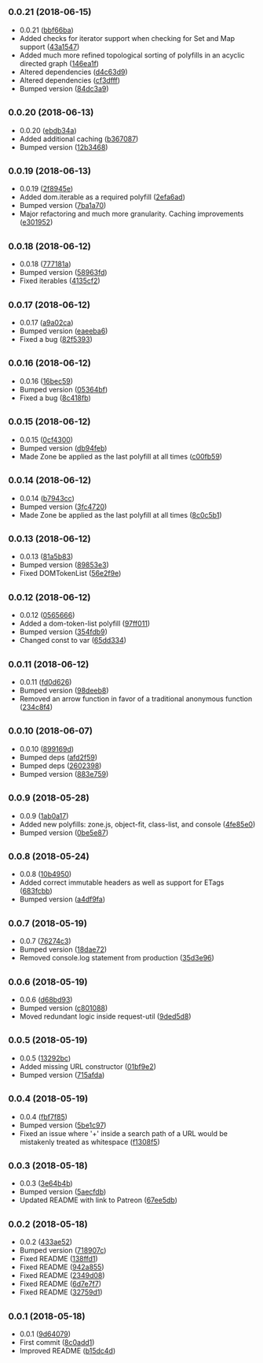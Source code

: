 ## <small>0.0.21 (2018-06-15)</small>

* 0.0.21 ([bbf66ba](https://github.com/wessberg/polyfiller/commit/bbf66ba))
* Added checks for iterator support when checking for Set and Map support ([43a1547](https://github.com/wessberg/polyfiller/commit/43a1547))
* Added much more refined topological sorting of polyfills in an acyclic directed graph ([146ea1f](https://github.com/wessberg/polyfiller/commit/146ea1f))
* Altered dependencies ([d4c63d9](https://github.com/wessberg/polyfiller/commit/d4c63d9))
* Altered dependencies ([cf3dfff](https://github.com/wessberg/polyfiller/commit/cf3dfff))
* Bumped version ([84dc3a9](https://github.com/wessberg/polyfiller/commit/84dc3a9))



## <small>0.0.20 (2018-06-13)</small>

* 0.0.20 ([ebdb34a](https://github.com/wessberg/polyfiller/commit/ebdb34a))
* Added additional caching ([b367087](https://github.com/wessberg/polyfiller/commit/b367087))
* Bumped version ([12b3468](https://github.com/wessberg/polyfiller/commit/12b3468))



## <small>0.0.19 (2018-06-13)</small>

* 0.0.19 ([2f8945e](https://github.com/wessberg/polyfiller/commit/2f8945e))
* Added dom.iterable as a required polyfill ([2efa6ad](https://github.com/wessberg/polyfiller/commit/2efa6ad))
* Bumped version ([7ba1a70](https://github.com/wessberg/polyfiller/commit/7ba1a70))
* Major refactoring and much more granularity. Caching improvements ([e301952](https://github.com/wessberg/polyfiller/commit/e301952))



## <small>0.0.18 (2018-06-12)</small>

* 0.0.18 ([777181a](https://github.com/wessberg/polyfiller/commit/777181a))
* Bumped version ([58963fd](https://github.com/wessberg/polyfiller/commit/58963fd))
* Fixed iterables ([4135cf2](https://github.com/wessberg/polyfiller/commit/4135cf2))



## <small>0.0.17 (2018-06-12)</small>

* 0.0.17 ([a9a02ca](https://github.com/wessberg/polyfiller/commit/a9a02ca))
* Bumped version ([eaeeba6](https://github.com/wessberg/polyfiller/commit/eaeeba6))
* Fixed a bug ([82f5393](https://github.com/wessberg/polyfiller/commit/82f5393))



## <small>0.0.16 (2018-06-12)</small>

* 0.0.16 ([16bec59](https://github.com/wessberg/polyfiller/commit/16bec59))
* Bumped version ([05364bf](https://github.com/wessberg/polyfiller/commit/05364bf))
* Fixed a bug ([8c418fb](https://github.com/wessberg/polyfiller/commit/8c418fb))



## <small>0.0.15 (2018-06-12)</small>

* 0.0.15 ([0cf4300](https://github.com/wessberg/polyfiller/commit/0cf4300))
* Bumped version ([db94feb](https://github.com/wessberg/polyfiller/commit/db94feb))
* Made Zone be applied as the last polyfill at all times ([c00fb59](https://github.com/wessberg/polyfiller/commit/c00fb59))



## <small>0.0.14 (2018-06-12)</small>

* 0.0.14 ([b7943cc](https://github.com/wessberg/polyfiller/commit/b7943cc))
* Bumped version ([3fc4720](https://github.com/wessberg/polyfiller/commit/3fc4720))
* Made Zone be applied as the last polyfill at all times ([8c0c5b1](https://github.com/wessberg/polyfiller/commit/8c0c5b1))



## <small>0.0.13 (2018-06-12)</small>

* 0.0.13 ([81a5b83](https://github.com/wessberg/polyfiller/commit/81a5b83))
* Bumped version ([89853e3](https://github.com/wessberg/polyfiller/commit/89853e3))
* Fixed DOMTokenList ([56e2f9e](https://github.com/wessberg/polyfiller/commit/56e2f9e))



## <small>0.0.12 (2018-06-12)</small>

* 0.0.12 ([0565666](https://github.com/wessberg/polyfiller/commit/0565666))
* Added a dom-token-list polyfill ([97ff011](https://github.com/wessberg/polyfiller/commit/97ff011))
* Bumped version ([354fdb9](https://github.com/wessberg/polyfiller/commit/354fdb9))
* Changed const to var ([65dd334](https://github.com/wessberg/polyfiller/commit/65dd334))



## <small>0.0.11 (2018-06-12)</small>

* 0.0.11 ([fd0d626](https://github.com/wessberg/polyfiller/commit/fd0d626))
* Bumped version ([98deeb8](https://github.com/wessberg/polyfiller/commit/98deeb8))
* Removed an arrow function in favor of a traditional anonymous function ([234c8f4](https://github.com/wessberg/polyfiller/commit/234c8f4))



## <small>0.0.10 (2018-06-07)</small>

* 0.0.10 ([899169d](https://github.com/wessberg/polyfiller/commit/899169d))
* Bumped deps ([afd2f59](https://github.com/wessberg/polyfiller/commit/afd2f59))
* Bumped deps ([2602398](https://github.com/wessberg/polyfiller/commit/2602398))
* Bumped version ([883e759](https://github.com/wessberg/polyfiller/commit/883e759))



## <small>0.0.9 (2018-05-28)</small>

* 0.0.9 ([1ab0a17](https://github.com/wessberg/polyfiller/commit/1ab0a17))
* Added new polyfills: zone.js, object-fit, class-list, and console ([4fe85e0](https://github.com/wessberg/polyfiller/commit/4fe85e0))
* Bumped version ([0be5e87](https://github.com/wessberg/polyfiller/commit/0be5e87))



## <small>0.0.8 (2018-05-24)</small>

* 0.0.8 ([10b4950](https://github.com/wessberg/polyfiller/commit/10b4950))
* Added correct immutable headers as well as support for ETags ([683fcbb](https://github.com/wessberg/polyfiller/commit/683fcbb))
* Bumped version ([a4df9fa](https://github.com/wessberg/polyfiller/commit/a4df9fa))



## <small>0.0.7 (2018-05-19)</small>

* 0.0.7 ([76274c3](https://github.com/wessberg/polyfiller/commit/76274c3))
* Bumped version ([18dae72](https://github.com/wessberg/polyfiller/commit/18dae72))
* Removed console.log statement from production ([35d3e96](https://github.com/wessberg/polyfiller/commit/35d3e96))



## <small>0.0.6 (2018-05-19)</small>

* 0.0.6 ([d68bd93](https://github.com/wessberg/polyfiller/commit/d68bd93))
* Bumped version ([c801088](https://github.com/wessberg/polyfiller/commit/c801088))
* Moved redundant logic inside request-util ([9ded5d8](https://github.com/wessberg/polyfiller/commit/9ded5d8))



## <small>0.0.5 (2018-05-19)</small>

* 0.0.5 ([13292bc](https://github.com/wessberg/polyfiller/commit/13292bc))
* Added missing URL constructor ([01bf9e2](https://github.com/wessberg/polyfiller/commit/01bf9e2))
* Bumped version ([715afda](https://github.com/wessberg/polyfiller/commit/715afda))



## <small>0.0.4 (2018-05-19)</small>

* 0.0.4 ([fbf7f85](https://github.com/wessberg/polyfiller/commit/fbf7f85))
* Bumped version ([5be1c97](https://github.com/wessberg/polyfiller/commit/5be1c97))
* Fixed an issue where '+' inside a search path of a URL would be mistakenly treated as whitespace ([f1308f5](https://github.com/wessberg/polyfiller/commit/f1308f5))



## <small>0.0.3 (2018-05-18)</small>

* 0.0.3 ([3e64b4b](https://github.com/wessberg/polyfiller/commit/3e64b4b))
* Bumped version ([5aecfdb](https://github.com/wessberg/polyfiller/commit/5aecfdb))
* Updated README with link to Patreon ([67ee5db](https://github.com/wessberg/polyfiller/commit/67ee5db))



## <small>0.0.2 (2018-05-18)</small>

* 0.0.2 ([433ae52](https://github.com/wessberg/polyfiller/commit/433ae52))
* Bumped version ([718907c](https://github.com/wessberg/polyfiller/commit/718907c))
* Fixed README ([138ffd1](https://github.com/wessberg/polyfiller/commit/138ffd1))
* Fixed README ([942a855](https://github.com/wessberg/polyfiller/commit/942a855))
* Fixed README ([2349d08](https://github.com/wessberg/polyfiller/commit/2349d08))
* Fixed README ([6d7e7f7](https://github.com/wessberg/polyfiller/commit/6d7e7f7))
* Fixed README ([32759d1](https://github.com/wessberg/polyfiller/commit/32759d1))



## <small>0.0.1 (2018-05-18)</small>

* 0.0.1 ([9d64079](https://github.com/wessberg/polyfiller/commit/9d64079))
* First commit ([8c0add1](https://github.com/wessberg/polyfiller/commit/8c0add1))
* Improved README ([b15dc4d](https://github.com/wessberg/polyfiller/commit/b15dc4d))



